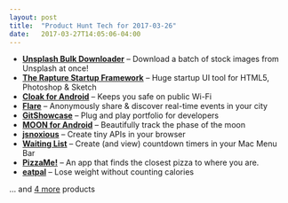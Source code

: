```yaml
---
layout: post
title:  "Product Hunt Tech for 2017-03-26"
date:   2017-03-27T14:05:06-04:00
---
```


* **[Unsplash Bulk Downloader](https://www.producthunt.com/posts/unsplash-bulk-downloader?utm_campaign=producthunt-api&utm_medium=api&utm_source=Application%3A+Daily+Digest+RSS+%28ID%3A+3202%29)** – Download a batch of stock images from Unsplash at once!
* **[The Rapture Startup Framework](https://www.producthunt.com/posts/the-rapture-startup-framework-2?utm_campaign=producthunt-api&utm_medium=api&utm_source=Application%3A+Daily+Digest+RSS+%28ID%3A+3202%29)** – Huge startup UI tool for HTML5, Photoshop & Sketch
* **[Cloak for Android](https://www.producthunt.com/posts/cloak-for-android?utm_campaign=producthunt-api&utm_medium=api&utm_source=Application%3A+Daily+Digest+RSS+%28ID%3A+3202%29)** – Keeps you safe on public Wi-Fi
* **[Flare](https://www.producthunt.com/posts/flare-5?utm_campaign=producthunt-api&utm_medium=api&utm_source=Application%3A+Daily+Digest+RSS+%28ID%3A+3202%29)** – Anonymously share & discover real-time events in your city
* **[GitShowcase](https://www.producthunt.com/posts/gitshowcase?utm_campaign=producthunt-api&utm_medium=api&utm_source=Application%3A+Daily+Digest+RSS+%28ID%3A+3202%29)** – Plug and play portfolio for developers
* **[MOON for Android](https://www.producthunt.com/posts/moon-for-android?utm_campaign=producthunt-api&utm_medium=api&utm_source=Application%3A+Daily+Digest+RSS+%28ID%3A+3202%29)** – Beautifully track the phase of the moon
* **[jsnoxious](https://www.producthunt.com/posts/jsnoxious?utm_campaign=producthunt-api&utm_medium=api&utm_source=Application%3A+Daily+Digest+RSS+%28ID%3A+3202%29)** – Create tiny APIs in your browser
* **[Waiting List](https://www.producthunt.com/posts/waiting-list?utm_campaign=producthunt-api&utm_medium=api&utm_source=Application%3A+Daily+Digest+RSS+%28ID%3A+3202%29)** – Create (and view) countdown timers in your Mac Menu Bar
* **[PizzaMe!](https://www.producthunt.com/posts/pizzame?utm_campaign=producthunt-api&utm_medium=api&utm_source=Application%3A+Daily+Digest+RSS+%28ID%3A+3202%29)** – An app that finds the closest pizza to where you are.
* **[eatpal](https://www.producthunt.com/posts/eatpal?utm_campaign=producthunt-api&utm_medium=api&utm_source=Application%3A+Daily+Digest+RSS+%28ID%3A+3202%29)** – Lose weight without counting calories

… and [4 more](https://www.producthunt.com/tech) products
